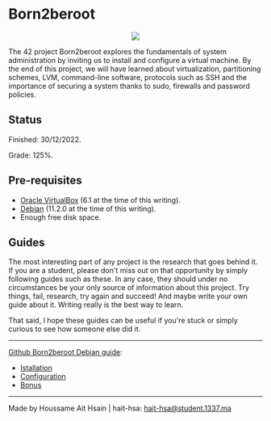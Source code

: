 # Born2beroot

<p align="center">
  <img src="https://www.hackplayers.com/2018/09/reto-27-boot2root-karim.html"/>
</p>

The 42 project Born2beroot explores the fundamentals of system administration by inviting us to install and configure a virtual machine. By the end of this project, we will have learned about virtualization, partitioning schemes, LVM, command-line software, protocols such as SSH and the importance of securing a system thanks to sudo, firewalls and password policies.

## Status
Finished: 30/12/2022.

Grade: 125%.

## Pre-requisites
* [Oracle VirtualBox](https://www.virtualbox.org/) (6.1 at the time of this writing).
* [Debian](https://cdimage.debian.org/debian-cd/current/amd64/iso-cd/) (11.2.0 at the time of this writing).
* Enough free disk space.

## Guides

The most interesting part of any project is the research that goes behind it. If you are a student, please don't miss out on that opportunity by simply following guides such as these. In any case, they should under no circumstances be your only source of information about this project. Try things, fail, research, try again and succeed! And maybe write your own guide about it. Writing really is the best way to learn.

That said, I hope these guides can be useful if you're stuck or simply curious to see how someone else did it.

---

[Github Born2beroot Debian guide](https://github.com/homass/born2beroot-42cursus/tree/main/guide):
* [Istallation](https://github.com/homass/born2beroot-42cursus/blob/main/guide/installation_debian.md)
* [Configuration](https://github.com/homass/born2beroot-42cursus/blob/main/guide/configuration_debian.md)
* [Bonus](https://github.com/homass/born2beroot-42cursus/blob/main/guide/bonus_debian.md)

---
Made by Houssame Ait Hsain | hait-hsa: hait-hsa@student.1337.ma
